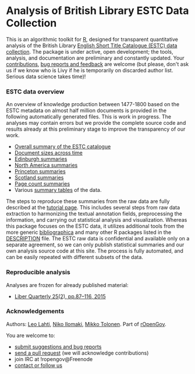 Analysis of British Library ESTC Data Collection
============================================

This is an algorithmic toolkit for [R](http://r-project.org), designed for transparent quantitative analysis of the British Library [English Short Title Catalogue (ESTC) data collection](http://estc.bl.uk/F/?func=file&file_name=login-bl-estc). The package is under active, open development; the tools, analysis, and documentation are preliminary and constantly updated. Your [contributions](http://ropengov.github.com/contact.html), [bug reports and feedback](https://github.com/ropengov/estc) are welcome (but please, don't ask us if we know who is Livy if he is temporarily on discarded author list. Serious data science takes time)!


### ESTC data overview

An overview of knowledge production between 1477-1800 based on the ESTC metadata on almost half million documents is provided in the following automatically generated files. This is work in progress. The analyses may contain errors but we provide the complete source code and results already at this preliminary stage to improve the transparency of our work. 

 * [Overall summary of the ESTC catalogue](https://github.com/rOpenGov/estc/blob/master/inst/examples/overview.md)
 * [Document sizes across time](https://github.com/rOpenGov/estc/blob/master/inst/examples/pagecounts.md)
 * [Edinburgh summaries](https://github.com/rOpenGov/estc/blob/master/inst/examples/Edinburgh.md)
 * [North America summaries](https://github.com/rOpenGov/estc/blob/master/inst/examples/NorthAmerica.md)
 * [Princeton summaries](https://github.com/rOpenGov/estc/blob/master/inst/examples/Princeton.md)
 * [Scotland summaries](https://github.com/rOpenGov/estc/blob/master/inst/examples/Scotland.md)
 * [Page count summaries](https://github.com/rOpenGov/estc/blob/master/inst/examples/pagecounts.md)
 * Various [summary tables](https://github.com/rOpenGov/estc/tree/master/inst/examples/output.tables) of the data. 

The steps to reproduce these summaries from the raw data are fully
described at the [tutorial
page](https://github.com/rOpenGov/estc/blob/master/vignettes/tutorial.md). This
includes several steps from raw data extraction to harmonizing the
textual annotation fields, preprocessing the information, and carrying
out statistical analysis and visualization. Whereas this package
focuses on the ESTC data, it utilizes additional tools from the more
generic [bibliographica](https://github.com/rOpenGov/bibliographica)
and many other R packages listed in the
[DESCRIPTION](https://github.com/rOpenGov/estc/blob/master/DESCRIPTION)
file. The ESTC raw data is confidential and available only on a
separate agreement, so we can only publish statistical summaries and
our own analysis source code at this site. The process is fully
automated, and can be easily repeated with different subsets of the
data.


### Reproducible analysis 

Analyses are frozen for already published material:

 * [Liber Quarterly 25(2), pp.87–116, 2015](https://github.com/rOpenGov/estc/blob/master/inst/examples/20151023-LIBER.md)



### Acknowledgements

Authors: [Leo Lahti](https://github.com/antagomir/), [Niko Ilomaki](https://github.com/NVI/), [Mikko Tolonen](http://375humanistia.helsinki.fi/en/humanists/mikko-tolonen). Part of [rOpenGov](http://ropengov.github.io/).


You are welcome to:
  * [submit suggestions and bug reports](https://github.com/ropengov/estc/issues)
  * [send a pull request](https://github.com/ropengov/estc/) (we will acknowledge contributions)
  * join IRC at !ropengov@Freenode
  * [contact or follow us](http://ropengov.github.io/contribute/)
